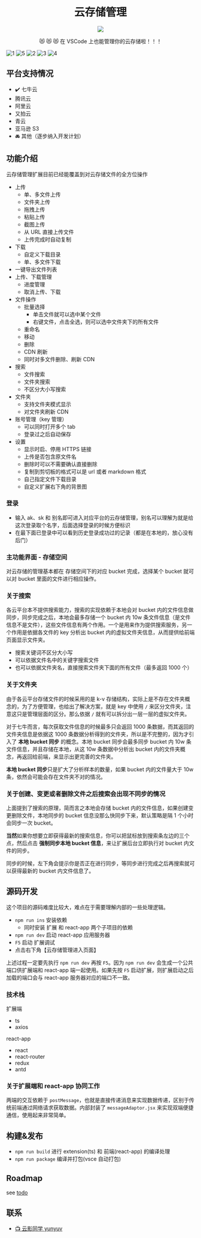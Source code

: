 <div align="center">
  <h1>云存储管理</h1>
  <img src="https://gitee.com/lxfriday/vscode-cloud-storage-dashboard/raw/main/assets/logo_64x64.png" />
  <p>😻 😻 😻 在 VSCode 上也能管理你的云存储啦！！！</p>
</div>

![1](https://gitee.com/lxfriday/vscode-cloud-storage-dashboard/raw/main/assets/screenshots/1.png)
![5](https://gitee.com/lxfriday/vscode-cloud-storage-dashboard/raw/main/assets/screenshots/5.png)
![2](https://gitee.com/lxfriday/vscode-cloud-storage-dashboard/raw/main/assets/screenshots/2.png)
![3](https://gitee.com/lxfriday/vscode-cloud-storage-dashboard/raw/main/assets/screenshots/3.png)
![4](https://gitee.com/lxfriday/vscode-cloud-storage-dashboard/raw/main/assets/screenshots/4.png)

## 平台支持情况

- ✔️ 七牛云
- 腾讯云
- 阿里云
- 又拍云
- 青云
- 亚马逊 S3
- 🚘 其他（逐步纳入开发计划）

## 功能介绍

云存储管理扩展目前已经能覆盖到对云存储文件的全方位操作

- 上传
  - 单、多文件上传
  - 文件夹上传
  - 拖拽上传
  - 粘贴上传
  - 截图上传
  - 从 URL 直接上传文件
  - 上传完成时自动复制
- 下载
  - 自定义下载目录
  - 单、多文件下载
- 一键导出文件列表
- 上传、下载管理
  - 进度管理
  - 取消上传、下载
- 文件操作
  - 批量选择
    - 单击文件就可以选中某个文件
    - 右键文件，点击全选，则可以选中文件夹下的所有文件
  - 重命名
  - 移动
  - 删除
  - CDN 刷新
  - 同时对多文件删除、刷新 CDN
- 搜索
  - 文件搜索
  - 文件夹搜索
  - 不区分大小写搜索
- 文件夹
  - 支持文件夹模式显示
  - 对文件夹刷新 CDN
- 账号管理（key 管理）
  - 可以同时打开多个 tab
  - 登录过之后自动保存
- 设置
  - 显示时启、停用 HTTPS 链接
  - 上传是否包含原文件名
  - 删除时可以不需要确认直接删除
  - 复制到剪切板的格式可以是 url 或者 markdown 格式
  - 自己指定文件下载目录
  - 自定义扩展右下角的背景图

### 登录

- 输入 ak、sk 和 别名即可进入对应平台的云存储管理，别名可以理解为就是给这次登录取个名字，后面选择登录的时候方便标识
- 在最下面已登录中可以看到历史登录成功过的记录（都是在本地的，放心没有后门）

### 主功能界面 - 存储空间

对云存储的管理基本都在 存储空间下的对应 bucket 完成，选择某个 bucket 就可以对 bucket 里面的文件进行相应操作。

### 关于搜索

各云平台本不提供搜索能力，搜索的实现依赖于本地会对 bucket 内的文件信息做同步，同步完成之后，本地会最多存储一个 bucket 内 10w 条文件信息（是文件信息不是文件），这些文件信息有两个作用。一个是用来作为提供搜索服务，另一个作用是依据各文件的 key 分析出 bucket 内的虚拟文件夹信息，从而提供给前端页面显示文件夹。

- 搜索关键词不区分大小写
- 可以依据文件名中的关键字搜索文件
- 也可以依据文件夹名，直接搜索文件夹下面的所有文件（最多返回 1000 个）

### 关于文件夹

由于各云平台存储文件的时候采用的是 k-v 存储结构，实际上是不存在文件夹概念的，为了方便管理，也给出了解决方案，就是 key 中使用 `/` 来区分文件夹，注意这只是管理层面的区分。那么依据 `/` 就有可以拆分出一层一层的虚拟文件夹。

对于七牛而言，每次获取文件信息的时候最多只会返回 1000 条数据，而其返回的文件夹信息是依据这 1000 条数据分析得到的文件夹，所以是不完整的，因为才引入了 **本地 bucket 同步** 的概念。本地 bucket 同步会最多同步 bucket 内 10w 条文件信息，并且存储在本地，从这 10w 条数据中分析出 bucket 内的文件夹概念，再返回给前端，来显示出更完善的文件夹。

**本地 bucket 同步**只是扩大了分析样本的数量，如果 bucket 内的文件量大于 10w 条，依然会可能会存在文件夹不对的情况。

### 关于创建、变更或者删除文件之后搜索会出现不同步的情况

上面提到了搜索的原理，简而言之本地会存储 bucket 内的文件信息，如果创建变更删除文件，本地同步的 bucket 信息没那么快同步下来，默认策略是隔 1 个小时会同步一次 bucket。

**当然**如果你想要立即获得最新的搜索信息，你可以把鼠标放到搜索条左边的三个点，然后点击 **强制同步本地 bucket 信息**，来让扩展后台立即执行对 bucket 内文件的同步。

同步的时候，左下角会提示你是否正在进行同步，等同步进行完成之后再搜索就可以获得最新的 bucket 内文件信息了。

## 源码开发

这个项目的源码难度比较大，难点在于需要理解内部的一些处理逻辑。

- `npm run ins` 安装依赖
  - 同时安装 扩展 和 react-app 两个子项目的依赖
- `npm run dev` 启动 react-app 应用服务器
- `F5` 启动 扩展调试
- 点击右下角【云存储管理进入页面】

上述过程一定要先执行 `npm run dev` 再按 `F5`。因为 `npm run dev` 会生成一个公共端口供扩展端和 react-app 端一起使用。如果先按 `F5` 启动扩展，则扩展启动之后加载的端口会与 react-app 服务器对应的端口不一致。

### 技术栈

扩展端

- ts
- axios

react-app

- react
- react-router
- redux
- antd

### 关于扩展端和 react-app 协同工作

两端的交互依赖于 `postMessage`，也就是直接传递消息来实现数据传递，区别于传统前端通过网络请求获取数据。内部封装了 `messageAdaptor.jsx` 来实现双端便捷通信，使用起来非常简单。

## 构建&发布

- `npm run build` 进行 extension(ts) 和 前端(react-app) 的编译处理
- `npm run package` 编译并打包(vsce 自动打包)

## Roadmap

see [todo](https://github.com/lxfriday/cloud-storage-dashboard/blob/main/docs/todo.md)

## 联系

- [📺 云影同学 yunyuv](https://space.bilibili.com/15445514)
